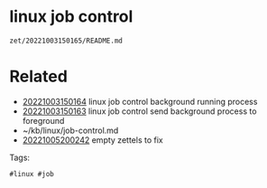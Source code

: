 # linux job control

` zet/20221003150165/README.md `

# Related

- [20221003150164](/zet/20221003150164/README.md) linux job control background running process
- [20221003150163](/zet/20221003150163/README.md) linux job control send background process to foreground
- ~/kb/linux/job-control.md
- [20221005200242](/zet/20221005200242/README.md) empty zettels to fix

Tags:

    #linux #job 
